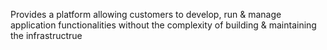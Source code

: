 Provides a platform allowing customers to develop, run & manage application functionalities without the complexity of building & maintaining the infrastructrue 